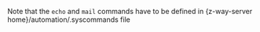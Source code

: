 Note that the `echo` and `mail` commands have to be defined in {z-way-server home}/automation/.syscommands file
